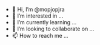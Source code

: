 - 👋 Hi, I’m @mopjopjra
- 👀 I’m interested in ...
- 🌱 I’m currently learning ...
- 💞️ I’m looking to collaborate on ...
- 📫 How to reach me ...

<!---
mopjopjra/mopjopjra is a ✨ special ✨ repository because its `README.md` (this file) appears on your GitHub profile.
You can click the Preview link to take a look at your changes.
--->

